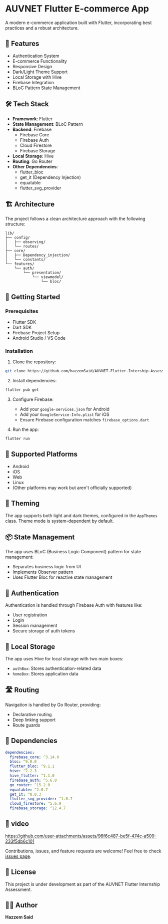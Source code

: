 # AUVNET Flutter E-commerce App

A modern e-commerce application built with Flutter, incorporating best practices and a robust architecture.

## 🌟 Features

- Authentication System
- E-commerce Functionality
- Responsive Design
- Dark/Light Theme Support
- Local Storage with Hive
- Firebase Integration
- BLoC Pattern State Management

## 🛠 Tech Stack

- **Framework**: Flutter
- **State Management**: BLoC Pattern
- **Backend**: Firebase
  - Firebase Core
  - Firebase Auth
  - Cloud Firestore
  - Firebase Storage
- **Local Storage**: Hive
- **Routing**: Go Router
- **Other Dependencies**:
  - flutter_bloc
  - get_it (Dependency Injection)
  - equatable
  - flutter_svg_provider

## 🏗 Architecture

The project follows a clean architecture approach with the following structure:

```
lib/
├── config/
│   ├── observing/
│   └── routes/
├── core/
│   ├── Dependency_injection/
│   └── constants/
└── features/
    └── auth/
        └── presentation/
            └── viewmodel/
                └── bloc/
```

## 🚀 Getting Started

### Prerequisites

- Flutter SDK
- Dart SDK
- Firebase Project Setup
- Android Studio / VS Code

### Installation

1. Clone the repository:
```bash
git clone https://github.com/hazzemSaid/AUVNET-Flutter-Intership-Assessment.git
```

2. Install dependencies:
```bash
flutter pub get
```

3. Configure Firebase:
   - Add your `google-services.json` for Android
   - Add your `GoogleService-Info.plist` for iOS
   - Ensure Firebase configuration matches `firebase_options.dart`

4. Run the app:
```bash
flutter run
```

## 📱 Supported Platforms

- Android
- iOS
- Web
- Linux
- (Other platforms may work but aren't officially supported)

## 🎨 Theming

The app supports both light and dark themes, configured in the `AppThemes` class. Theme mode is system-dependent by default.

## 📦 State Management

The app uses BLoC (Business Logic Component) pattern for state management:
- Separates business logic from UI
- Implements Observer pattern
- Uses Flutter Bloc for reactive state management

## 🔐 Authentication

Authentication is handled through Firebase Auth with features like:
- User registration
- Login
- Session management
- Secure storage of auth tokens

## 💾 Local Storage

The app uses Hive for local storage with two main boxes:
- `authBox`: Stores authentication-related data
- `homeBox`: Stores application data

## 🛣 Routing

Navigation is handled by Go Router, providing:
- Declarative routing
- Deep linking support
- Route guards

## 🎯 Dependencies

```yaml
dependencies:
  firebase_core: ^3.14.0
  bloc: ^9.0.0
  flutter_bloc: ^9.1.1
  hive: ^2.2.3
  hive_flutter: ^1.1.0
  firebase_auth: ^5.6.0
  go_router: ^15.2.0
  equatable: ^2.0.7
  get_it: ^8.0.3
  flutter_svg_provider: ^1.0.7
  cloud_firestore: ^5.6.9
  firebase_storage: ^12.4.7
```

## 🤝 video 
https://github.com/user-attachments/assets/96f6c487-be5f-474c-a509-233f5db6c101

Contributions, issues, and feature requests are welcome! Feel free to check [issues page](https://github.com/hazzemSaid/AUVNET-Flutter-Intership-Assessment/issues).

## 📝 License

This project is under development as part of the AUVNET Flutter Internship Assessment.

## 👨‍💻 Author

**Hazzem Said**
